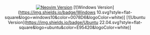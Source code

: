 <div align="center">

[![Neovim Version](https://img.shields.io/badge/Neovim-0.9.0-blueviolet.svg?style=flat-square&logo=Neovim&color=90E59A&logoColor=white)](https://github.com/neovim/neovim)
[![Windows Version](https://img.shields.io/badge/Windows 10.svg?style=flat-square&logo=windows10&color=0078D6&logoColor=white)]
[![Ubuntu Version](https://img.shields.io/badge/Ubuntu 22.04.svg?style=flat-square&logo=ubuntu&color=E95420&logoColor=white)]


</div> 



